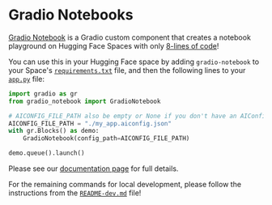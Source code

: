 # Gradio Notebooks

[Gradio Notebook](https://huggingface.co/spaces/lastmileai/gradio-notebook-quickstart) is a Gradio custom component that creates a notebook playground on Hugging Face Spaces with only [8-lines of code](https://huggingface.co/spaces/lastmileai/gradio-notebook-quickstart/blob/main/app.py)!

You can use this in your Hugging Face space by adding `gradio-notebook` to your Space's [`requirements.txt`](https://huggingface.co/spaces/lastmileai/gradio-notebook-quickstart/blob/main/requirements.txt) file, and then the following lines to your [`app.py`](https://huggingface.co/spaces/lastmileai/gradio-notebook-quickstart/blob/main/app.py) file:

```python
import gradio as gr
from gradio_notebook import GradioNotebook

# AICONFIG_FILE_PATH also be empty or None if you don't have an AIConfig file!
AICONFIG_FILE_PATH = "./my_app.aiconfig.json"
with gr.Blocks() as demo:
    GradioNotebook(config_path=AICONFIG_FILE_PATH)

demo.queue().launch()
```

Please see our [documentation page](https://aiconfig.lastmileai.dev/docs/gradio-notebook) for full details.

For the remaining commands for local development, please follow the
instructions from the [`README-dev.md`](https://github.com/lastmile-ai/gradio-workbook/blob/main/gradioworkbook/README-dev.md) file!
